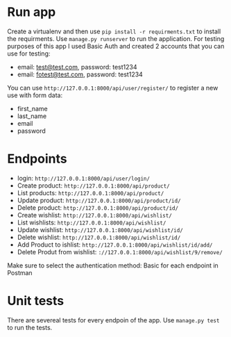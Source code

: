 # Run app
Create a virtualenv and then use `pip install -r requirments.txt` to install the requirments.
Use `manage.py runserver` to run the application.
For testing purposes of this app I used Basic Auth and created 2 accounts that you can use for testing:
- email: test@test.com, password: test1234
- email: fotest@test.com, password: test1234

You can use `http://127.0.0.1:8000/api/user/register/` to register a new use with form data:
- first_name
- last_name
- email
- password

# Endpoints
- login: `http://127.0.0.1:8000/api/user/login/` 
- Create product: `http://127.0.0.1:8000/api/product/` 
- List products: `http://127.0.0.1:8000/api/product/` 
- Update product: `http://127.0.0.1:8000/api/product/id/` 
- Delete product: `http://127.0.0.1:8000/api/product/id/` 
- Create wishlist: `http://127.0.0.1:8000/api/wishlist/`
- List wishlists: `http://127.0.0.1:8000/api/wishlist/`
- Update wishlist: `http://127.0.0.1:8000/api/wishlist/id/`
- Delete wishlist: `http://127.0.0.1:8000/api/wishlist/id/`
- Add Product to ishlist: `http://127.0.0.1:8000/api/wishlist/id/add/`
- Delete Produt from wishlist: `://127.0.0.1:8000/api/wishlist/9/remove/`

Make sure to select the authentication method: Basic for each endpoint in Postman
# Unit tests
There are severeal tests for every endpoin of the app. Use `manage.py test` to run the tests.
